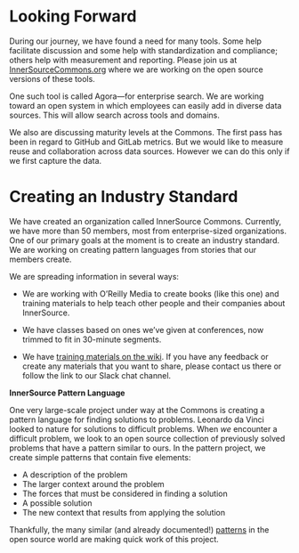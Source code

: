 # Looking Forward

During our journey, we have found a need for many tools. Some help facilitate discussion and some help with standardization and compliance; others help with measurement and reporting. Please join us at [InnerSourceCommons.org](http://innersourcecommons.org/tools) where we are working on the open source versions of these tools.

One such tool is called Agora—for enterprise search. We are working toward an open system in which employees can easily add in diverse data sources. This will allow search across tools and domains.

We also are discussing maturity levels at the Commons. The first pass has been in regard to GitHub and GitLab metrics. But we would like to measure reuse and collaboration across data sources. However we can do this only if we first capture the data.

Creating an Industry Standard
=============================

We have created an organization called InnerSource Commons. Currently, we have more than 50 members, most from enterprise-sized organizations. One of our primary goals at the moment is to create an industry standard. We are working on creating pattern languages from stories that our members create.

We are spreading information in several ways:

* We are working with O’Reilly Media to create books (like this one) and training materials to help teach other people and their companies about InnerSource.
  
* We have classes based on ones we’ve given at conferences, now trimmed to fit in 30-minute segments.
  
* We have [training materials on the wiki](http://www.innersourcecommons.org/training). If you have any feedback or create any materials that you want to share, please contact us there or follow the link to our Slack chat channel.
  
**InnerSource Pattern Language**

One very large-scale project under way at the Commons is creating a pattern language for finding solutions to problems. Leonardo da Vinci looked to nature for solutions to difficult problems. When _we_ encounter a difficult problem, we look to an open source collection of previously solved problems that have a pattern similar to ours. In the pattern project, we create simple patterns that contain five elements:

* A description of the problem
* The larger context around the problem
* The forces that must be considered in finding a solution
* A possible solution
* The new context that results from applying the solution
  
Thankfully, the many similar (and already documented!) [patterns](http://www.innersourcecommons.org/patterns) in the open source world are making quick work of this project.
